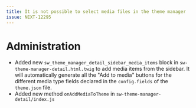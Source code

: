 ```yaml
---
title: It is not possible to select media files in the theme manager
issue: NEXT-12295
---
```

# Administration
* Added new `sw_theme_manager_detail_sidebar_media_items` block in `sw-theme-manager-detail.html.twig` to add media items from the sidebar. It will automatically generate all the "Add to media" buttons for the different media type fields declared in the `config.fields` of the `theme.json` file.
* Added new method `onAddMediaToTheme` in `sw-theme-manager-detail/index.js`

